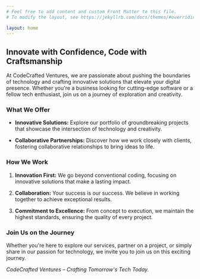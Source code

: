 ```yaml
---
# Feel free to add content and custom Front Matter to this file.
# To modify the layout, see https://jekyllrb.com/docs/themes/#overriding-theme-defaults

layout: home
---
```


## Innovate with Confidence, Code with Craftsmanship

At CodeCrafted Ventures, we are passionate about pushing the boundaries of technology and crafting innovative solutions that elevate your digital presence. Whether you're a business looking for cutting-edge software or a fellow tech enthusiast, join us on a journey of exploration and creativity.

### What We Offer

- **Innovative Solutions:** Explore our portfolio of groundbreaking projects that showcase the intersection of technology and creativity.

- **Collaborative Partnerships:** Discover how we work closely with clients, fostering collaborative relationships to bring ideas to life.

### How We Work

1. **Innovation First:** We go beyond conventional coding, focusing on innovative solutions that make a lasting impact.

2. **Collaboration:** Your success is our success. We believe in working together to achieve exceptional results.

3. **Commitment to Excellence:** From concept to execution, we maintain the highest standards, ensuring the quality of every project.

### Join Us on the Journey

Whether you're here to explore our services, partner on a project, or simply share in our passion for technology, we invite you to join us on this exciting journey.

*CodeCrafted Ventures – Crafting Tomorrow's Tech Today.*
